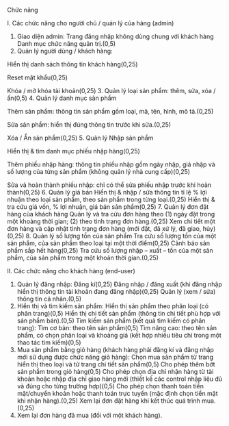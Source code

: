 Chức năng

I. Các chức năng cho người chủ / quản lý của hàng (admin)
  1. Giao diện admin: 
  Trang đăng nhập không dùng chung với khách hàng
  Danh mục chức năng quản trị.(0,5)
  2. Quản lý người dùng / khách hàng: 
  
  Hiển thị danh sách thông tin khách hàng(0,25)
  
  Reset mật khẩu(0,25)
  
  Khóa / mở khóa tài khoản(0,25)
  3. Quản lý loại sản phẩm: thêm, sửa, xóa / ẩn(0,5)
  4. Quản lý danh mục sản phẩm
  
  Thêm sản phẩm: thông tin sản phẩm gồm loại, mã, tên, hình, mô tả.(0,25)
  
  Sửa sản phẩm: hiển thị đúng thông tin trước khi sửa.(0,25)
  
  Xóa / Ẩn sản phẩm(0,25)
  5. Quản lý Nhập sản phẩm
  
  Hiển thị & tìm danh mục phiếu nhập hàng(0,25)
  
  Thêm phiếu nhập hàng: thông tin phiếu nhập gồm ngày nhập, giá nhập và số lượng của từng sản phẩm (không quản lý nhà cung cấp)(0,25)
  
  Sửa và hoàn thành phiếu nhập: chỉ có thể sửa phiếu nhập trước khi hoàn thành(0,25)
  6. Quản lý giá bán
  Hiển thị & nhập / sửa thông tin tỉ lệ % lợi nhuận theo loại sản phẩm, theo sản phẩm trong từng loại.(0,25)
  Hiển thị & tra cứu giá vốn, % lợi nhuận, giá bán sản phẩm(0,25)
  7. Quản lý đơn đặt hàng của khách hàng
  Quản lý và tra cứu đơn hàng theo (1) ngày đặt trong một khoảng thời gian; (2) theo tình trạng đơn hàng.(0,25)
  Xem chi tiết một đơn hàng và cập nhật tình trạng đơn hàng (mới đặt, đã xử lý, đã giao, hủy)(0,25)
  8. Quản lý số lượng tồn của sản phẩm
  Tra cứu số lượng tồn của một sản phẩm, của sản phẩm theo loại tại một thời điểm(0,25)
  Cảnh báo sản phẩm sắp hết hàng(0,25)
  Tra cứu số lượng nhập – xuất – tồn của một sản phẩm, của sản phẩm trong một khoản thời gian.(0,25)

II. Các chức năng cho khách hàng (end-user) 
  1. Quản lý đăng nhập: 
  Đăng kí(0,25)
  Đăng nhập / đăng xuất (khi đăng nhập hiển thị thông tin tài khoản đang đăng nhập)(0,25)
  Quản lý (xem / sửa) thông tin cá nhân.(0,5)
  2. Hiển thị và tìm kiếm sản phẩm:
  Hiển thị sản phẩm theo phân loại (có phân trang)(0,5)
  Hiển thị chi tiết sản phẩm (thông tin chi tiết phù hợp với sản phẩm bán).(0,5)
  Tìm kiếm sản phẩm (kết quả tìm kiếm có phân trang):
  Tìm cơ bản: theo tên sản phẩm(0,5)
  Tìm nâng cao: theo tên sản phẩm, có chọn phân loại và khoảng giá (kết hợp nhiều tiêu chí trong một thao tác tìm kiếm)(0,5)
  3. Mua sản phẩm bằng giỏ hàng (khách hàng phải đăng kí và đăng nhập mới sử dụng được chức năng giỏ hàng): 
  Chọn mua sản phẩm từ trang hiển thị theo loại và từ trang chi tiết sản phẩm(0,5)
  Cho phép thêm bớt sản phẩm trong giỏ hàng(0,5)
  Cho phép chọn địa chỉ nhận hàng từ tài khoản hoặc nhập địa chỉ giao hàng mới (thiết kế các control nhập liệu đủ và đúng cho từng trường hợp)(0,5)
  Cho phép chọn thanh toán tiền mặt/chuyển khoản hoặc thanh toán trực tuyến (mặc định chọn tiền mặt khi nhận hàng).(0,25)
  Xem lại đơn đặt hàng khi kết thúc quá trình mua.(0,25)
  4. Xem lại đơn hàng đã mua (đối với một khách hàng).


